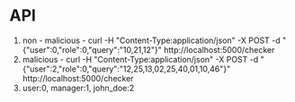 # API
1) non - malicious - curl -H "Content-Type:application/json" -X POST -d "{\"user\":0,\"role\":0,\"query\":\"10,21,12\"}" http://localhost:5000/checker
2) malicious - curl -H "Content-Type:application/json" -X POST -d "{\"user\":2,\"role\":0,\"query\":\"12,25,13,02,25,40,01,10,46\"}" http://localhost:5000/checker
3) user:0, manager:1, john_doe:2